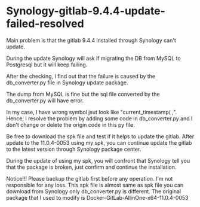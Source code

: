 # Synology-gitlab-9.4.4-update-failed-resolved
Main problem is that the gitlab 9.4.4 installed through Synology can't update.

During the update Synology will ask if migrating the DB from MySQL to Postgresql but it will keep failing.

After the checking, I find out that the failure is caused by the db_converter.py file in Synology update package.

The dump from MySQL is fine but the sql file converted by the db_converter.py will have error.

In my case, I have wrong symbol jsut look like "current_timestamp( ,".
Hence, I resolve the problem by adding some code in db_converter.py and I don't change or delete the origin code in this py file.

Be free to download the spk file and test if it helps to update the gitlab.
After update to the 11.0.4-0053 using my spk, you can continue update the gitlab to the latest version through Synology package center.

During the update of using my spk, you will confront that Synology tell you that the package is broken, just confirm and continue the installation.

Notice!!! Please backup the gitlab first before any operation. I'm not responsible for any loss.
This spk file is almost same as spk file you can download from Synology only db_converter.py is different.
The original package that I used to modify is Docker-GitLab-AllinOne-x64-11.0.4-0053
